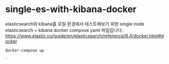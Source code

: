 # single-es-with-kibana-docker

elasticsearch와 kibana를 로컬 환경에서 테스트해보기 위한 single node elasticsearch + kibana docker compose yaml 파일입니다.  
https://www.elastic.co/guide/en/elasticsearch/reference/6.4/docker.html#docker

```docs
docker-compose up
```

`

